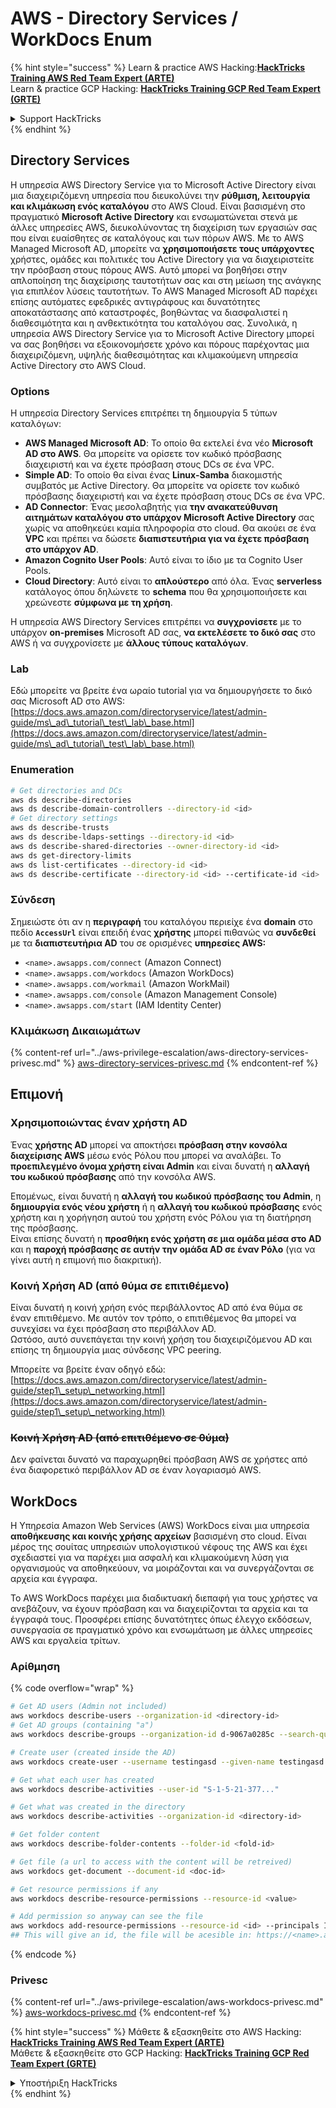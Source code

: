 # AWS - Directory Services / WorkDocs Enum

{% hint style="success" %}
Learn & practice AWS Hacking:<img src="../../../.gitbook/assets/image (1) (1).png" alt="" data-size="line">[**HackTricks Training AWS Red Team Expert (ARTE)**](https://training.hacktricks.xyz/courses/arte)<img src="../../../.gitbook/assets/image (1) (1).png" alt="" data-size="line">\
Learn & practice GCP Hacking: <img src="../../../.gitbook/assets/image (2).png" alt="" data-size="line">[**HackTricks Training GCP Red Team Expert (GRTE)**<img src="../../../.gitbook/assets/image (2).png" alt="" data-size="line">](https://training.hacktricks.xyz/courses/grte)

<details>

<summary>Support HackTricks</summary>

* Check the [**subscription plans**](https://github.com/sponsors/carlospolop)!
* **Join the** 💬 [**Discord group**](https://discord.gg/hRep4RUj7f) or the [**telegram group**](https://t.me/peass) or **follow** us on **Twitter** 🐦 [**@hacktricks\_live**](https://twitter.com/hacktricks\_live)**.**
* **Share hacking tricks by submitting PRs to the** [**HackTricks**](https://github.com/carlospolop/hacktricks) and [**HackTricks Cloud**](https://github.com/carlospolop/hacktricks-cloud) github repos.

</details>
{% endhint %}

## Directory Services

Η υπηρεσία AWS Directory Service για το Microsoft Active Directory είναι μια διαχειριζόμενη υπηρεσία που διευκολύνει την **ρύθμιση, λειτουργία και κλιμάκωση ενός καταλόγου** στο AWS Cloud. Είναι βασισμένη στο πραγματικό **Microsoft Active Directory** και ενσωματώνεται στενά με άλλες υπηρεσίες AWS, διευκολύνοντας τη διαχείριση των εργασιών σας που είναι ευαίσθητες σε καταλόγους και των πόρων AWS. Με το AWS Managed Microsoft AD, μπορείτε να **χρησιμοποιήσετε τους υπάρχοντες** χρήστες, ομάδες και πολιτικές του Active Directory για να διαχειριστείτε την πρόσβαση στους πόρους AWS. Αυτό μπορεί να βοηθήσει στην απλοποίηση της διαχείρισης ταυτοτήτων σας και στη μείωση της ανάγκης για επιπλέον λύσεις ταυτοτήτων. Το AWS Managed Microsoft AD παρέχει επίσης αυτόματες εφεδρικές αντιγράφους και δυνατότητες αποκατάστασης από καταστροφές, βοηθώντας να διασφαλιστεί η διαθεσιμότητα και η ανθεκτικότητα του καταλόγου σας. Συνολικά, η υπηρεσία AWS Directory Service για το Microsoft Active Directory μπορεί να σας βοηθήσει να εξοικονομήσετε χρόνο και πόρους παρέχοντας μια διαχειριζόμενη, υψηλής διαθεσιμότητας και κλιμακούμενη υπηρεσία Active Directory στο AWS Cloud.

### Options

Η υπηρεσία Directory Services επιτρέπει τη δημιουργία 5 τύπων καταλόγων:

* **AWS Managed Microsoft AD**: Το οποίο θα εκτελεί ένα νέο **Microsoft AD στο AWS**. Θα μπορείτε να ορίσετε τον κωδικό πρόσβασης διαχειριστή και να έχετε πρόσβαση στους DCs σε ένα VPC.
* **Simple AD**: Το οποίο θα είναι ένας **Linux-Samba** διακομιστής συμβατός με Active Directory. Θα μπορείτε να ορίσετε τον κωδικό πρόσβασης διαχειριστή και να έχετε πρόσβαση στους DCs σε ένα VPC.
* **AD Connector**: Ένας μεσολαβητής για **την ανακατεύθυνση αιτημάτων καταλόγου στο υπάρχον Microsoft Active Directory** σας χωρίς να αποθηκεύει καμία πληροφορία στο cloud. Θα ακούει σε ένα **VPC** και πρέπει να δώσετε **διαπιστευτήρια για να έχετε πρόσβαση στο υπάρχον AD**.
* **Amazon Cognito User Pools**: Αυτό είναι το ίδιο με τα Cognito User Pools.
* **Cloud Directory**: Αυτό είναι το **απλούστερο** από όλα. Ένας **serverless** κατάλογος όπου δηλώνετε το **schema** που θα χρησιμοποιήσετε και χρεώνεστε **σύμφωνα με τη χρήση**.

Η υπηρεσία AWS Directory Services επιτρέπει να **συγχρονίσετε** με το υπάρχον **on-premises** Microsoft AD σας, **να εκτελέσετε το δικό σας** στο AWS ή να συγχρονίσετε με **άλλους τύπους καταλόγων**.

### Lab

Εδώ μπορείτε να βρείτε ένα ωραίο tutorial για να δημιουργήσετε το δικό σας Microsoft AD στο AWS: [https://docs.aws.amazon.com/directoryservice/latest/admin-guide/ms\_ad\_tutorial\_test\_lab\_base.html](https://docs.aws.amazon.com/directoryservice/latest/admin-guide/ms\_ad\_tutorial\_test\_lab\_base.html)

### Enumeration
```bash
# Get directories and DCs
aws ds describe-directories
aws ds describe-domain-controllers --directory-id <id>
# Get directory settings
aws ds describe-trusts
aws ds describe-ldaps-settings --directory-id <id>
aws ds describe-shared-directories --owner-directory-id <id>
aws ds get-directory-limits
aws ds list-certificates --directory-id <id>
aws ds describe-certificate --directory-id <id> --certificate-id <id>
```
### Σύνδεση

Σημειώστε ότι αν η **περιγραφή** του καταλόγου περιείχε ένα **domain** στο πεδίο **`AccessUrl`** είναι επειδή ένας **χρήστης** μπορεί πιθανώς να **συνδεθεί** με τα **διαπιστευτήρια AD** του σε ορισμένες **υπηρεσίες AWS:**

* `<name>.awsapps.com/connect` (Amazon Connect)
* `<name>.awsapps.com/workdocs` (Amazon WorkDocs)
* `<name>.awsapps.com/workmail` (Amazon WorkMail)
* `<name>.awsapps.com/console` (Amazon Management Console)
* `<name>.awsapps.com/start` (IAM Identity Center)

### Κλιμάκωση Δικαιωμάτων

{% content-ref url="../aws-privilege-escalation/aws-directory-services-privesc.md" %}
[aws-directory-services-privesc.md](../aws-privilege-escalation/aws-directory-services-privesc.md)
{% endcontent-ref %}

## Επιμονή

### Χρησιμοποιώντας έναν χρήστη AD

Ένας **χρήστης AD** μπορεί να αποκτήσει **πρόσβαση στην κονσόλα διαχείρισης AWS** μέσω ενός Ρόλου που μπορεί να αναλάβει. Το **προεπιλεγμένο όνομα χρήστη είναι Admin** και είναι δυνατή η **αλλαγή του κωδικού πρόσβασης** από την κονσόλα AWS.

Επομένως, είναι δυνατή η **αλλαγή του κωδικού πρόσβασης του Admin**, η **δημιουργία ενός νέου χρήστη** ή η **αλλαγή του κωδικού πρόσβασης** ενός χρήστη και η χορήγηση αυτού του χρήστη ενός Ρόλου για τη διατήρηση της πρόσβασης.\
Είναι επίσης δυνατή η **προσθήκη ενός χρήστη σε μια ομάδα μέσα στο AD** και η **παροχή πρόσβασης σε αυτήν την ομάδα AD σε έναν Ρόλο** (για να γίνει αυτή η επιμονή πιο διακριτική).

### Κοινή Χρήση AD (από θύμα σε επιτιθέμενο)

Είναι δυνατή η κοινή χρήση ενός περιβάλλοντος AD από ένα θύμα σε έναν επιτιθέμενο. Με αυτόν τον τρόπο, ο επιτιθέμενος θα μπορεί να συνεχίσει να έχει πρόσβαση στο περιβάλλον AD.\
Ωστόσο, αυτό συνεπάγεται την κοινή χρήση του διαχειριζόμενου AD και επίσης τη δημιουργία μιας σύνδεσης VPC peering.

Μπορείτε να βρείτε έναν οδηγό εδώ: [https://docs.aws.amazon.com/directoryservice/latest/admin-guide/step1\_setup\_networking.html](https://docs.aws.amazon.com/directoryservice/latest/admin-guide/step1\_setup\_networking.html)

### ~~Κοινή Χρήση AD (από επιτιθέμενο σε θύμα)~~

Δεν φαίνεται δυνατό να παραχωρηθεί πρόσβαση AWS σε χρήστες από ένα διαφορετικό περιβάλλον AD σε έναν λογαριασμό AWS.

## WorkDocs

Η Υπηρεσία Amazon Web Services (AWS) WorkDocs είναι μια υπηρεσία **αποθήκευσης και κοινής χρήσης αρχείων** βασισμένη στο cloud. Είναι μέρος της σουίτας υπηρεσιών υπολογιστικού νέφους της AWS και έχει σχεδιαστεί για να παρέχει μια ασφαλή και κλιμακούμενη λύση για οργανισμούς να αποθηκεύουν, να μοιράζονται και να συνεργάζονται σε αρχεία και έγγραφα.

Το AWS WorkDocs παρέχει μια διαδικτυακή διεπαφή για τους χρήστες να ανεβάζουν, να έχουν πρόσβαση και να διαχειρίζονται τα αρχεία και τα έγγραφά τους. Προσφέρει επίσης δυνατότητες όπως έλεγχο εκδόσεων, συνεργασία σε πραγματικό χρόνο και ενσωμάτωση με άλλες υπηρεσίες AWS και εργαλεία τρίτων.

### Αρίθμηση

{% code overflow="wrap" %}
```bash
# Get AD users (Admin not included)
aws workdocs describe-users --organization-id <directory-id>
# Get AD groups (containing "a")
aws workdocs describe-groups --organization-id d-9067a0285c --search-query a

# Create user (created inside the AD)
aws workdocs create-user --username testingasd --given-name testingasd --surname testingasd --password <password> --email-address name@directory.domain --organization-id <directory-id>

# Get what each user has created
aws workdocs describe-activities --user-id "S-1-5-21-377..."

# Get what was created in the directory
aws workdocs describe-activities --organization-id <directory-id>

# Get folder content
aws workdocs describe-folder-contents --folder-id <fold-id>

# Get file (a url to access with the content will be retreived)
aws workdocs get-document --document-id <doc-id>

# Get resource permissions if any
aws workdocs describe-resource-permissions --resource-id <value>

# Add permission so anyway can see the file
aws workdocs add-resource-permissions --resource-id <id> --principals Id=anonymous,Type=ANONYMOUS,Role=VIEWER
## This will give an id, the file will be acesible in: https://<name>.awsapps.com/workdocs/index.html#/share/document/<id>
```
{% endcode %}

### Privesc

{% content-ref url="../aws-privilege-escalation/aws-workdocs-privesc.md" %}
[aws-workdocs-privesc.md](../aws-privilege-escalation/aws-workdocs-privesc.md)
{% endcontent-ref %}

{% hint style="success" %}
Μάθετε & εξασκηθείτε στο AWS Hacking:<img src="../../../.gitbook/assets/image (1) (1).png" alt="" data-size="line">[**HackTricks Training AWS Red Team Expert (ARTE)**](https://training.hacktricks.xyz/courses/arte)<img src="../../../.gitbook/assets/image (1) (1).png" alt="" data-size="line">\
Μάθετε & εξασκηθείτε στο GCP Hacking: <img src="../../../.gitbook/assets/image (2).png" alt="" data-size="line">[**HackTricks Training GCP Red Team Expert (GRTE)**<img src="../../../.gitbook/assets/image (2).png" alt="" data-size="line">](https://training.hacktricks.xyz/courses/grte)

<details>

<summary>Υποστήριξη HackTricks</summary>

* Ελέγξτε τα [**σχέδια συνδρομής**](https://github.com/sponsors/carlospolop)!
* **Εγγραφείτε στην** 💬 [**ομάδα Discord**](https://discord.gg/hRep4RUj7f) ή στην [**ομάδα telegram**](https://t.me/peass) ή **ακολουθήστε** μας στο **Twitter** 🐦 [**@hacktricks\_live**](https://twitter.com/hacktricks\_live)**.**
* **Μοιραστείτε κόλπα hacking υποβάλλοντας PRs στα** [**HackTricks**](https://github.com/carlospolop/hacktricks) και [**HackTricks Cloud**](https://github.com/carlospolop/hacktricks-cloud) github repos.

</details>
{% endhint %}
